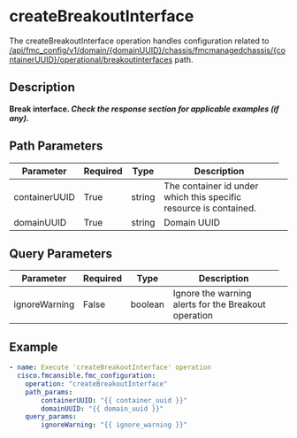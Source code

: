 # createBreakoutInterface

The createBreakoutInterface operation handles configuration related to [/api/fmc_config/v1/domain/{domainUUID}/chassis/fmcmanagedchassis/{containerUUID}/operational/breakoutinterfaces](/paths//api/fmc_config/v1/domain/{domain_uuid}/chassis/fmcmanagedchassis/{container_uuid}/operational/breakoutinterfaces.md) path.&nbsp;
## Description
**Break interface. _Check the response section for applicable examples (if any)._**

## Path Parameters
| Parameter | Required | Type | Description |
| --------- | -------- | ---- | ----------- |
| containerUUID | True | string <td colspan=3> The container id under which this specific resource is contained. |
| domainUUID | True | string <td colspan=3> Domain UUID |

## Query Parameters
| Parameter | Required | Type | Description |
| --------- | -------- | ---- | ----------- |
| ignoreWarning | False | boolean <td colspan=3> Ignore the warning alerts for the Breakout operation |

## Example
```yaml
- name: Execute 'createBreakoutInterface' operation
  cisco.fmcansible.fmc_configuration:
    operation: "createBreakoutInterface"
    path_params:
        containerUUID: "{{ container_uuid }}"
        domainUUID: "{{ domain_uuid }}"
    query_params:
        ignoreWarning: "{{ ignore_warning }}"

```
